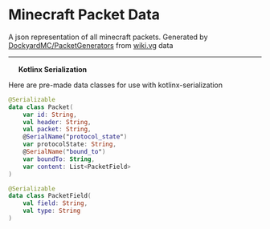# Minecraft Packet Data
A json representation of all minecraft packets. Generated by [DockyardMC/PacketGenerators](https://github.com/DockyardMC/PacketGenerators) from [wiki.vg](https://wiki.vg/Protocol) data

---

<img src="https://cdn.worldvectorlogo.com/logos/kotlin-2.svg" width="16px"></img>
**Kotlinx Serialization**

Here are pre-made data classes for use with kotlinx-serialization
```kotlin
@Serializable
data class Packet(
    var id: String,
    val header: String,
    val packet: String,
    @SerialName("protocol_state")
    var protocolState: String,
    @SerialName("bound_to")
    var boundTo: String,
    var content: List<PacketField>
)

@Serializable
data class PacketField(
    val field: String,
    val type: String
)
```